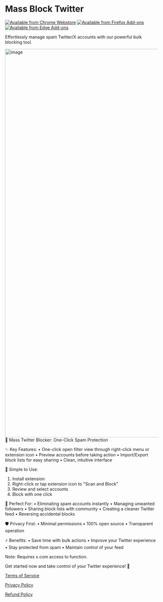 # Mass Block Twitter

[![Available from Chrome Webstore](/chrome.png)](https://chromewebstore.google.com/detail/mass-block-twitter/eaghpebepefbcadjdppjjopoagckdhej) [![Available from Firefox Add-ons](/firefox.png)](https://addons.mozilla.org/firefox/addon/mass-block-twitter/) [![Available from Edge Add-ons](/edge.png)](https://microsoftedge.microsoft.com/addons/detail/jfmhejlgepjmbgeceljmdeimmdolfadf)

Effortlessly manage spam Twitter/X accounts with our powerful bulk blocking tool.

<img width="1280" alt="image" src="https://github.com/user-attachments/assets/5acbb16b-45de-4d95-996e-a3ecc51b701d" />
🚫 Mass Twitter Blocker: One-Click Spam Protection

✨ Key Features:
• One-click open filter view through right-click menu or extension icon
• Preview accounts before taking action
• Import/Export block lists for easy sharing
• Clean, intuitive interface

🔧 Simple to Use:

1. Install extension
2. Right-click or tap extension icon to "Scan and Block"
3. Review and select accounts
4. Block with one click

💪 Perfect For:
• Eliminating spam accounts instantly
• Managing unwanted followers
• Sharing block lists with community
• Creating a cleaner Twitter feed
• Reversing accidental blocks

🛡️ Privacy First:
• Minimal permissions
• 100% open source
• Transparent operation

⚡️ Benefits:
• Save time with bulk actions
• Improve your Twitter experience
• Stay protected from spam
• Maintain control of your feed

Note: Requires x.com access to function.

Get started now and take control of your Twitter experience! 🌟

[Terms of Service](./terms.md)

[Privacy Policy](./privacy.md)

[Refund Policy](./refund.md)
